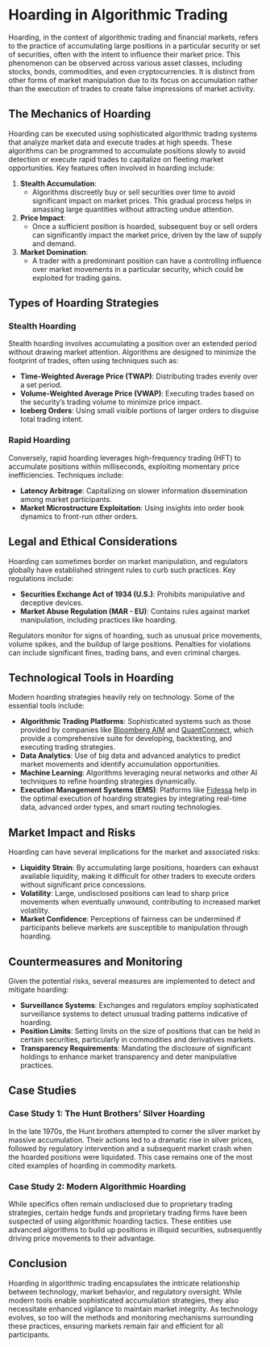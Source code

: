 # Hoarding in Algorithmic Trading

Hoarding, in the context of algorithmic trading and financial markets, refers to the practice of accumulating large positions in a particular security or set of securities, often with the intent to influence their market price. This phenomenon can be observed across various asset classes, including stocks, bonds, commodities, and even cryptocurrencies. It is distinct from other forms of market manipulation due to its focus on accumulation rather than the execution of trades to create false impressions of market activity.

## The Mechanics of Hoarding

Hoarding can be executed using sophisticated algorithmic trading systems that analyze market data and execute trades at high speeds. These algorithms can be programmed to accumulate positions slowly to avoid detection or execute rapid trades to capitalize on fleeting market opportunities. Key features often involved in hoarding include:

1. **Stealth Accumulation**:
    - Algorithms discreetly buy or sell securities over time to avoid significant impact on market prices. This gradual process helps in amassing large quantities without attracting undue attention.
2. **Price Impact**:
    - Once a sufficient position is hoarded, subsequent buy or sell orders can significantly impact the market price, driven by the law of supply and demand.
3. **Market Domination**:
    - A trader with a predominant position can have a controlling influence over market movements in a particular security, which could be exploited for trading gains.

## Types of Hoarding Strategies

### Stealth Hoarding
Stealth hoarding involves accumulating a position over an extended period without drawing market attention. Algorithms are designed to minimize the footprint of trades, often using techniques such as:

- **Time-Weighted Average Price (TWAP)**: Distributing trades evenly over a set period.
- **Volume-Weighted Average Price (VWAP)**: Executing trades based on the security’s trading volume to minimize price impact.
- **Iceberg Orders**: Using small visible portions of larger orders to disguise total trading intent.

### Rapid Hoarding
Conversely, rapid hoarding leverages high-frequency trading (HFT) to accumulate positions within milliseconds, exploiting momentary price inefficiencies. Techniques include:

- **Latency Arbitrage**: Capitalizing on slower information dissemination among market participants.
- **Market Microstructure Exploitation**: Using insights into order book dynamics to front-run other orders.

## Legal and Ethical Considerations

Hoarding can sometimes border on market manipulation, and regulators globally have established stringent rules to curb such practices. Key regulations include:

- **Securities Exchange Act of 1934 (U.S.)**: Prohibits manipulative and deceptive devices.
- **Market Abuse Regulation (MAR - EU)**: Contains rules against market manipulation, including practices like hoarding.

Regulators monitor for signs of hoarding, such as unusual price movements, volume spikes, and the buildup of large positions. Penalties for violations can include significant fines, trading bans, and even criminal charges.

## Technological Tools in Hoarding

Modern hoarding strategies heavily rely on technology. Some of the essential tools include:

- **Algorithmic Trading Platforms**: Sophisticated systems such as those provided by companies like [Bloomberg AIM](https://www.bloomberg.com/professional/product/aim/) and [QuantConnect](https://www.quantconnect.com/), which provide a comprehensive suite for developing, backtesting, and executing trading strategies.
- **Data Analytics**: Use of big data and advanced analytics to predict market movements and identify accumulation opportunities.
- **Machine Learning**: Algorithms leveraging neural networks and other AI techniques to refine hoarding strategies dynamically.
- **Execution Management Systems (EMS)**: Platforms like [Fidessa](https://iongroup.com/marketsolutions/fidessa/) help in the optimal execution of hoarding strategies by integrating real-time data, advanced order types, and smart routing technologies.

## Market Impact and Risks

Hoarding can have several implications for the market and associated risks:

- **Liquidity Strain**: By accumulating large positions, hoarders can exhaust available liquidity, making it difficult for other traders to execute orders without significant price concessions.
- **Volatility**: Large, undisclosed positions can lead to sharp price movements when eventually unwound, contributing to increased market volatility.
- **Market Confidence**: Perceptions of fairness can be undermined if participants believe markets are susceptible to manipulation through hoarding.

## Countermeasures and Monitoring

Given the potential risks, several measures are implemented to detect and mitigate hoarding:

- **Surveillance Systems**: Exchanges and regulators employ sophisticated surveillance systems to detect unusual trading patterns indicative of hoarding.
- **Position Limits**: Setting limits on the size of positions that can be held in certain securities, particularly in commodities and derivatives markets.
- **Transparency Requirements**: Mandating the disclosure of significant holdings to enhance market transparency and deter manipulative practices.

## Case Studies

### Case Study 1: The Hunt Brothers’ Silver Hoarding
In the late 1970s, the Hunt brothers attempted to corner the silver market by massive accumulation. Their actions led to a dramatic rise in silver prices, followed by regulatory intervention and a subsequent market crash when the hoarded positions were liquidated. This case remains one of the most cited examples of hoarding in commodity markets.

### Case Study 2: Modern Algorithmic Hoarding
While specifics often remain undisclosed due to proprietary trading strategies, certain hedge funds and proprietary trading firms have been suspected of using algorithmic hoarding tactics. These entities use advanced algorithms to build up positions in illiquid securities, subsequently driving price movements to their advantage.

## Conclusion

Hoarding in algorithmic trading encapsulates the intricate relationship between technology, market behavior, and regulatory oversight. While modern tools enable sophisticated accumulation strategies, they also necessitate enhanced vigilance to maintain market integrity. As technology evolves, so too will the methods and monitoring mechanisms surrounding these practices, ensuring markets remain fair and efficient for all participants.